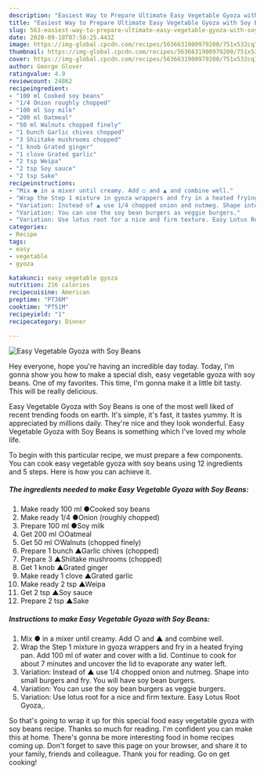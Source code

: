 ```yaml
---
description: "Easiest Way to Prepare Ultimate Easy Vegetable Gyoza with Soy Beans"
title: "Easiest Way to Prepare Ultimate Easy Vegetable Gyoza with Soy Beans"
slug: 563-easiest-way-to-prepare-ultimate-easy-vegetable-gyoza-with-soy-beans
date: 2020-09-18T07:50:25.443Z
image: https://img-global.cpcdn.com/recipes/5636631900979200/751x532cq70/easy-vegetable-gyoza-with-soy-beans-recipe-main-photo.jpg
thumbnail: https://img-global.cpcdn.com/recipes/5636631900979200/751x532cq70/easy-vegetable-gyoza-with-soy-beans-recipe-main-photo.jpg
cover: https://img-global.cpcdn.com/recipes/5636631900979200/751x532cq70/easy-vegetable-gyoza-with-soy-beans-recipe-main-photo.jpg
author: George Glover
ratingvalue: 4.9
reviewcount: 24862
recipeingredient:
- "100 ml Cooked soy beans"
- "1/4 Onion roughly chopped"
- "100 ml Soy milk"
- "200 ml Oatmeal"
- "50 ml Walnuts chopped finely"
- "1 bunch Garlic chives chopped"
- "3 Shiitake mushrooms chopped"
- "1 knob Grated ginger"
- "1 clove Grated garlic"
- "2 tsp Weipa"
- "2 tsp Soy sauce"
- "2 tsp Sake"
recipeinstructions:
- "Mix ● in a mixer until creamy. Add ○ and ▲ and combine well."
- "Wrap the Step 1 mixture in gyoza wrappers and fry in a heated frying pan. Add 100 ml of water and cover with a lid. Continue to cook for about 7 minutes and uncover the lid to evaporate any water left."
- "Variation: Instead of ▲ use 1/4 chopped onion and nutmeg. Shape into small burgers and fry. You will have soy bean burgers."
- "Variation: You can use the soy bean burgers as veggie burgers."
- "Variation: Use lotus root for a nice and firm texture. Easy Lotus Root Gyoza,."
categories:
- Recipe
tags:
- easy
- vegetable
- gyoza

katakunci: easy vegetable gyoza 
nutrition: 216 calories
recipecuisine: American
preptime: "PT36M"
cooktime: "PT51M"
recipeyield: "1"
recipecategory: Dinner

---
```



![Easy Vegetable Gyoza with Soy Beans](https://img-global.cpcdn.com/recipes/5636631900979200/751x532cq70/easy-vegetable-gyoza-with-soy-beans-recipe-main-photo.jpg)

Hey everyone, hope you're having an incredible day today. Today, I'm gonna show you how to make a special dish, easy vegetable gyoza with soy beans. One of my favorites. This time, I'm gonna make it a little bit tasty. This will be really delicious.

Easy Vegetable Gyoza with Soy Beans is one of the most well liked of recent trending foods on earth. It's simple, it's fast, it tastes yummy. It is appreciated by millions daily. They're nice and they look wonderful. Easy Vegetable Gyoza with Soy Beans is something which I've loved my whole life.




To begin with this particular recipe, we must prepare a few components. You can cook easy vegetable gyoza with soy beans using 12 ingredients and 5 steps. Here is how you can achieve it.

<!--inarticleads1-->

##### The ingredients needed to make Easy Vegetable Gyoza with Soy Beans:

1. Make ready 100 ml ●Cooked soy beans
1. Make ready 1/4 ●Onion (roughly chopped)
1. Prepare 100 ml ●Soy milk
1. Get 200 ml ○Oatmeal
1. Get 50 ml ○Walnuts (chopped finely)
1. Prepare 1 bunch ▲Garlic chives (chopped)
1. Prepare 3 ▲Shiitake mushrooms (chopped)
1. Get 1 knob ▲Grated ginger
1. Make ready 1 clove ▲Grated garlic
1. Make ready 2 tsp ▲Weipa
1. Get 2 tsp ▲Soy sauce
1. Prepare 2 tsp ▲Sake




<!--inarticleads2-->

##### Instructions to make Easy Vegetable Gyoza with Soy Beans:

1. Mix ● in a mixer until creamy. Add ○ and ▲ and combine well.
1. Wrap the Step 1 mixture in gyoza wrappers and fry in a heated frying pan. Add 100 ml of water and cover with a lid. Continue to cook for about 7 minutes and uncover the lid to evaporate any water left.
1. Variation: Instead of ▲ use 1/4 chopped onion and nutmeg. Shape into small burgers and fry. You will have soy bean burgers.
1. Variation: You can use the soy bean burgers as veggie burgers.
1. Variation: Use lotus root for a nice and firm texture. Easy Lotus Root Gyoza,.




So that's going to wrap it up for this special food easy vegetable gyoza with soy beans recipe. Thanks so much for reading. I'm confident you can make this at home. There's gonna be more interesting food in home recipes coming up. Don't forget to save this page on your browser, and share it to your family, friends and colleague. Thank you for reading. Go on get cooking!
